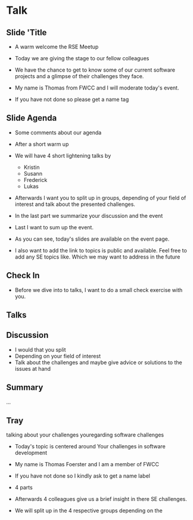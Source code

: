 
# Talk

## Slide 'Title

- A warm welcome the RSE Meetup 
- Today we are giving the stage to our fellow colleagues 
- We have the chance to get to know some of our current software projects and a glimpse of their challenges they face.

- My name is Thomas from FWCC and I will moderate today's event.

- If you have not done so please get a name tag


## Slide Agenda

- Some comments about our agenda
- After a short warm up
- We will have 4 short lightening talks by
    - Kristin
    - Susann
    - Frederick
    - Lukas
- Afterwards I want you to split up in groups, depending of your field of interest and talk about the presented challenges.
- In the last part we summarize your discussion and the event

- Last I want to sum up the event.

- As you can see, today's slides are available on the event page. 

- I also want to add the link to topics is public and available. Feel free to add any SE topics like. Which we may want to address in the future


## Check In 

- Before we dive into to talks, I want to do a small check exercise with you.


## Talks


## Discussion

- I would that you split
- Depending on your field of interest
- Talk about the challenges and maybe give advice or solutions to the issues at hand

## Summary

...

## Tray

talking about your challenges youregarding software challenges

- Today's topic is centered around Your challenges in software development
- My name is Thomas Foerster and I am a member of FWCC
- If you have not done so I kindly ask to get a name label
- 4 parts
 
- Afterwards 4 colleagues give us a brief insight in there SE challenges.
- We will split up in the 4 respective groups depending on the 


